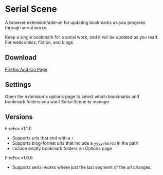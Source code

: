 # Serial Scene

A browser extension/add-on for updating bookmarks as you progress through serial works.

Keep a single bookmark for a serial work, and it will be updated as you read. For webcomics, fiction, and blogs.

## Download

[Firefox Add-On Page](https://addons.mozilla.org/en-US/firefox/addon/serial-scene/)

## Settings

Open the extension's options page to select which bookmarks and bookmark folders you want Serial Scene to manage.

## Versions

FireFox v1.1.0
- Supports urls that end with a `/`
- Supports blog-format urls that include a `yyyy/mm/dd` in the path
- Include empty bookmark folders on Options page

FireFox v1.0.0
- Supports serial works where just the last segment of the url changes.
